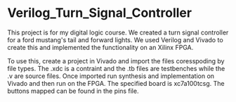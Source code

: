 # Verilog_Turn_Signal_Controller
This project is for my digital logic course. We created a turn signal controller for a ford mustang's tail and forward lights. 
We used Verilog and Vivado to create this and implemented the functionality on an Xilinx FPGA. 

To use this, create a project in Vivado and import the files coresspoding by file types. The .xdc is a contraint and the .tb files are testbenches while the .v are source files.
Once imported run synthesis and implementation on Vivado and then run on the FPGA. The specified board is xc7a100tcsg. The buttons mapped can be found in the pins file. 
